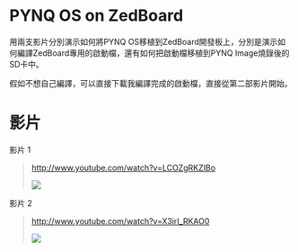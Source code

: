 # PYNQ OS on ZedBoard

用兩支影片分別演示如何將PYNQ OS移植到ZedBoard開發板上，分別是演示如何編譯ZedBoard專用的啟動檔，還有如何把啟動檔移植到PYNQ Image燒錄後的SD卡中。

假如不想自己編譯，可以直接下載我編譯完成的啟動檔，直接從第二部影片開始。

# 影片

影片 1
> http://www.youtube.com/watch?v=LCOZgRKZIBo
>
> [![](http://img.youtube.com/vi/LCOZgRKZIBo/0.jpg)](http://www.youtube.com/watch?v=LCOZgRKZIBo "")

影片 2
> http://www.youtube.com/watch?v=X3irI_RKAO0
>
> [![](http://img.youtube.com/vi/X3irI_RKAO0/0.jpg)](http://www.youtube.com/watch?v=X3irI_RKAO0 "")

